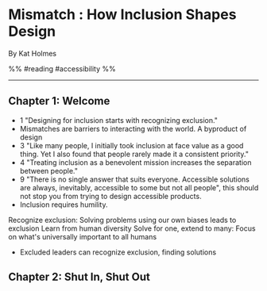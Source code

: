 # Mismatch : How Inclusion Shapes Design
By Kat Holmes

%%
#reading 
#accessibility
%%

---

## Chapter 1: Welcome

- 1 "Designing for inclusion starts with recognizing exclusion."
- Mismatches are barriers to interacting with the world. A byproduct of design
- 3 "Like many people, I initially took inclusion at face value as a good thing. Yet I also found that people rarely made it a consistent priority."
- 4 "Treating inclusion as a benevolent mission increases the separation between people."
- 9 "There is no single answer that suits everyone. Accessible solutions are always, inevitably, accessible to some but not all people", this should not stop you from trying to design accessible products.
- Inclusion requires humility.

Recognize exclusion: Solving problems using our own biases leads to exclusion
Learn from human diversity
Solve for one, extend to many: Focus on what's universally important to all humans

- Excluded leaders can recognize exclusion, finding solutions

## Chapter 2: Shut In, Shut Out
